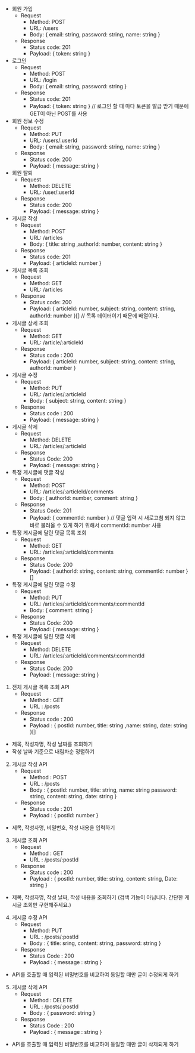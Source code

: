 - 회원 가입
    - Request
        - Method: POST
        - URL: /users
        - Body: { email: string, password: string, name: string }
    - Response
        - Status code: 201
        - Payload: { token: string }
- 로그인
    - Request 
        - Method: POST
        - URL: /login
        - Body: { email: string, password: string }
    - Response
        - Status code: 201
        - Payload: { token: string }
    //  로그인 할 때 마다 토큰을 발급 받기 때문에 GET이 아닌 POST를 사용
- 회원 정보 수정
    - Request
        - Method: PUT
        - URL: /users/:userId
        - Body: { email: string, password: string, name: string }
    - Response
        - Status code: 200
        - Payload: { message: string }
- 회원 탈퇴
    - Request
        - Method: DELETE
        - URL: /user/:userId
    - Response
        - Status code: 200
        - Payload: { message: string }
- 게시글 작성
    - Request
        - Method: POST
        - URL: /articles
        - Body: { title: string ,authorId: number, content: string }
    - Response
        - Status code: 201
        - Payload: { articleId: number }
- 게시글 목록 조회
    -  Request
        - Method: GET
        - URL: /articles
    - Response
        - Status code: 200
        - Payload: { articleId: number, subject: string, content: string, authorId: number }[]
        // 목록 데이터이기 때문에 배열이다.
- 게시글 상세 조회
    - Request
        - Method: GET
        - URL: /article/:articleId
    - Response
        - Status code : 200
        - Payload: { articleId: number, subject: string, content: string, authorId: number }
- 게시글 수정
    - Request
        - Method: PUT
        - URL: /articles/:articleId
        - Body: { subject: string, content: string }
    - Response
        - Status code : 200
        - Payload: { message: string }
- 게시글 삭제
    - Request
        - Method: DELETE
        - URL: /articles/:articleId
    - Response
        - Status Code: 200
        - Payload: { message: string }
- 특정 게시글에 댓글 작성
    - Request
        - Method: POST
        - URL: /articles/:articleId/comments
        - Body: { authorId: number, comment: string }
    - Response
        - Status Code: 201
        - Payload: { commentId: number }
        // 댓글 입력 시 새로고침 되지 않고 바로 불러올 수 있게 하기 위해서 commentId: number 사용
- 특정 게시글에 달린 댓글 목록 조회
    - Request
        - Method: GET
        - URL: /articles/:articleId/comments
    - Response
        - Status Code: 200
        - Payload: { authorId: string, content: string, commentId: number }[] 
- 특정 게시글에 달린 댓글 수정
    - Request
        - Method: PUT
        - URL: /articles/:articleId/comments/:commentId
        - Body: { comment: string }
    - Response
        - Status Code: 200
        - Payload: { message: string }
- 특정 게시글에 달린 댓글 삭제
    - Request
        - Method: DELETE
        - URL: /articles/:articleId/comments/:commentId
    - Response
        - Status Code: 200
        - Payload: { message: string }

1. 전체 게시글 목록 조회 API
    - Request
        - Method : GET
        - URL : /posts
    - Response
        - Status code : 200
        - Payload : { postId: number, title: string ,name: string, date: string }[]
- 제목, 작성자명, 작성 날짜를 조회하기
- 작성 날짜 기준으로 내림차순 정렬하기

2. 게시글 작성 API
    - Request 
        - Method : POST
        - URL : /posts
        - Body : { postId: number, title: string, name: string password: string, content: string, date: string }
    - Response
        - Status code : 201
        - Payload : { postId: number }
- 제목, 작성자명, 비밀번호, 작성 내용을 입력하기

3. 게시글 조회 API
    - Request
        - Method : GET
        - URL : /posts/:postId
    - Response
        - Status code : 200
        - Payload : { postId: number, title: string, content: string, Date: string }
- 제목, 작성자명, 작성 날짜, 작성 내용을 조회하기 
(검색 기능이 아닙니다. 간단한 게시글 조회만 구현해주세요.)

4. 게시글 수정 API
    - Request
        - Method: PUT
        - URL : /posts/:postId
        - Body : { title: sring, content: string, password: string }
    - Response
        - Status Code : 200
        - Payload : { message : string }
- API를 호출할 때 입력된 비밀번호를 비교하여 동일할 때만 글이 수정되게 하기

5. 게시글 삭제 API
    - Request
        - Method : DELETE
        - URL : /posts/:postId
        - Body : { password: string }
    - Response
        - Status Code : 200
        - Payload : { message : string }
- API를 호출할 때 입력된 비밀번호를 비교하여 동일할 때만 글이 삭제되게 하기